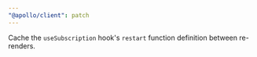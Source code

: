 ```yaml
---
"@apollo/client": patch
---
```


Cache the `useSubscription` hook's `restart` function definition between re-renders.
